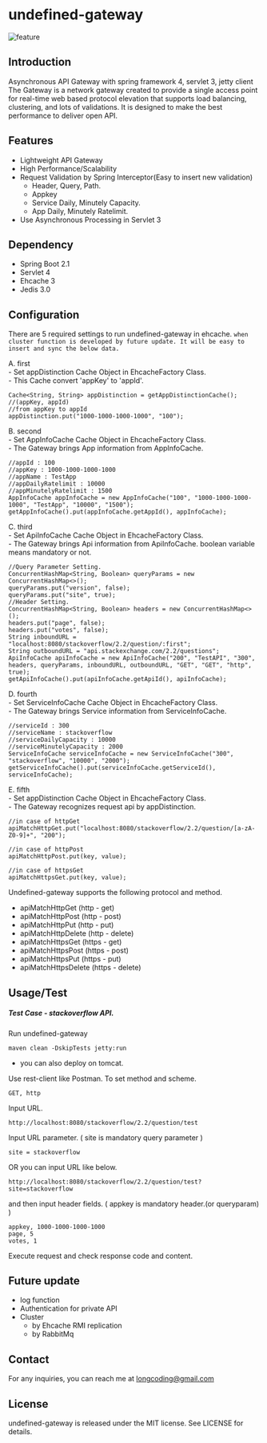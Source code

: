 # undefined-gateway

![feature](https://user-images.githubusercontent.com/38850896/50330803-f13e9600-053f-11e9-9b2b-cd2f1d5de76d.png)


## Introduction
Asynchronous API Gateway with spring framework 4, servlet 3, jetty client <br />
The Gateway is a network gateway created to provide a single access point for real-time web based protocol elevation that supports load balancing, clustering, and lots of validations. It is designed to make the best performance to deliver open API.

## Features
* Lightweight API Gateway
* High Performance/Scalability
* Request Validation by Spring Interceptor(Easy to insert new validation)
    - Header, Query, Path.
    - Appkey
    - Service Daily, Minutely Capacity.
    - App Daily, Minutely Ratelimit.
* Use Asynchronous Processing in Servlet 3

## Dependency
* Spring Boot 2.1
* Servlet 4
* Ehcache 3
* Jedis 3.0

## Configuration
There are 5 required settings to run undefined-gateway in ehcache. `when cluster function is developed by future update. It will be easy to insert and sync the below data.`

A. first
 <br />
    - Set appDistinction Cache Object in EhcacheFactory Class.  <br />
    - This Cache convert 'appKey' to 'appId'.

    Cache<String, String> appDistinction = getAppDistinctionCache();
    //(appKey, appId)
    //from appKey to appId
    appDistinction.put("1000-1000-1000-1000", "100");

B. second
 <br />
    - Set AppInfoCache Cache Object in EhcacheFactory Class. <br />
    - The Gateway brings App information from AppInfoCache.

    //appId : 100
    //appKey : 1000-1000-1000-1000
    //appName : TestApp
    //appDailyRatelimit : 10000
    //appMinutelyRatelimit : 1500
    AppInfoCache appInfoCache = new AppInfoCache("100", "1000-1000-1000-1000", "TestApp", "10000", "1500");
    getAppInfoCache().put(appInfoCache.getAppId(), appInfoCache); 

C. third
 <br />
    - Set ApiInfoCache Cache Object in EhcacheFactory Class. <br />
    - The Gateway brings Api information from ApiInfoCache. boolean variable means mandatory or not.

    //Query Parameter Setting.
    ConcurrentHashMap<String, Boolean> queryParams = new ConcurrentHashMap<>();
    queryParams.put("version", false);
    queryParams.put("site", true);
    //Header Setting.
    ConcurrentHashMap<String, Boolean> headers = new ConcurrentHashMap<>();
    headers.put("page", false);
    headers.put("votes", false);
    String inboundURL = "localhost:8080/stackoverflow/2.2/question/:first";
    String outboundURL = "api.stackexchange.com/2.2/questions";
    ApiInfoCache apiInfoCache = new ApiInfoCache("200", "TestAPI", "300", headers, queryParams, inboundURL, outboundURL, "GET", "GET", "http", true);
    getApiInfoCache().put(apiInfoCache.getApiId(), apiInfoCache);

D. fourth
 <br />
    - Set ServiceInfoCache Cache Object in EhcacheFactory Class. <br />
    - The Gateway brings Service information from ServiceInfoCache.

    //serviceId : 300
    //serviceName : stackoverflow
    //serviceDailyCapacity : 10000
    //serviceMinutelyCapacity : 2000
    ServiceInfoCache serviceInfoCache = new ServiceInfoCache("300", "stackoverflow", "10000", "2000");
    getServiceInfoCache().put(serviceInfoCache.getServiceId(), serviceInfoCache);

E. fifth
 <br />
    - Set appDistinction Cache Object in EhcacheFactory Class. <br />
    - The Gateway recognizes request api by appDistinction.
    
    //in case of httpGet
    apiMatchHttpGet.put("localhost:8080/stackoverflow/2.2/question/[a-zA-Z0-9]+", "200");

    //in case of httpPost
    apiMatchHttpPost.put(key, value);

    //in case of httpsGet
    apiMatchHttpsGet.put(key, value);

Undefined-gateway supports the following protocol and method.

* apiMatchHttpGet (http - get)
* apiMatchHttpPost (http - post)
* apiMatchHttpPut (http - put)
* apiMatchHttpDelete (http - delete)
* apiMatchHttpsGet (https - get)
* apiMatchHttpsPost (https - post)
* apiMatchHttpsPut (https - put)
* apiMatchHttpsDelete (https - delete)

## Usage/Test

##### Test Case - stackoverflow API.

Run undefined-gateway

    maven clean -DskipTests jetty:run

* you can also deploy on tomcat.

Use rest-client like Postman. To set method and scheme.

    GET, http 

Input URL.

    http://localhost:8080/stackoverflow/2.2/question/test

Input URL parameter. ( site is mandatory query parameter )

    site = stackoverflow

OR you can input URL like below.

    http://localhost:8080/stackoverflow/2.2/question/test?site=stackoverflow

and then input header fields. ( appkey is mandatory header.(or queryparam) )

    appkey, 1000-1000-1000-1000
    page, 5
    votes, 1

Execute request and check response code and content.

## Future update
* log function
* Authentication for private API
* Cluster
    - by Ehcache RMI replication
    - by RabbitMq

## Contact
For any inquiries, you can reach me at longcoding@gmail.com 

## License
undefined-gateway is released under the MIT license. See LICENSE for details.
